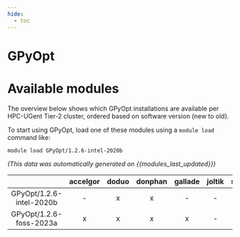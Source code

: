 ```yaml
---
hide:
  - toc
---
```


GPyOpt
======

# Available modules


The overview below shows which GPyOpt installations are available per HPC-UGent Tier-2 cluster, ordered based on software version (new to old).

To start using GPyOpt, load one of these modules using a `module load` command like:

```shell
module load GPyOpt/1.2.6-intel-2020b
```

*(This data was automatically generated on {{modules_last_updated}})*  

| |accelgor|doduo|donphan|gallade|joltik|shinx|skitty|
| :---: | :---: | :---: | :---: | :---: | :---: | :---: | :---: |
|GPyOpt/1.2.6-intel-2020b|-|x|x|-|-|-|-|
|GPyOpt/1.2.6-foss-2023a|x|x|x|x|-|x|x|
